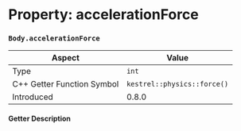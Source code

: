 
# Property: accelerationForce
### `Body.accelerationForce`

| Aspect | Value |
| --- | --- |
| Type | `int` |
| C++ Getter Function Symbol | `kestrel::physics::force()` |
| Introduced | 0.8.0 |

#### Getter Description

